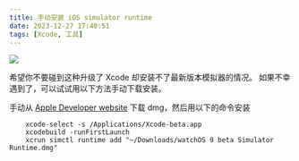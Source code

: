 ```yaml
---
title: 手动安装 iOS simulator runtime
date: 2023-12-27 17:40:51
tags: [Xcode, 工具]
---
```

![](download_error.png)

希望你不要碰到这种升级了 Xcode 却安装不了最新版本模拟器的情况。
如果不幸遇到了，可以试试用以下方法手动下载安装。

手动从 [Apple Developer website](https://developer.apple.com/download/all/?q=Simulator%20Runtime) 下载 dmg，然后用以下的命令安装

```
    xcode-select -s /Applications/Xcode-beta.app
    xcodebuild -runFirstLaunch
    xcrun simctl runtime add "~/Downloads/watchOS 9 beta Simulator Runtime.dmg"
```